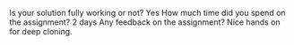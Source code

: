 Is your solution fully working or not? 
Yes
How much time did you spend on the assignment?
2 days
Any feedback on the assignment?
Nice hands on for deep cloning.